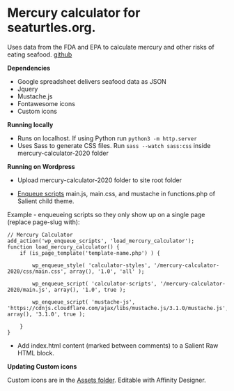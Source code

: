 # Mercury calculator for seaturtles.org.

Uses data from the FDA and EPA to calculate mercury and other risks of eating seafood. [github](https://github.com/outerpress/tirn-mercury-calculator)

**Dependencies**

* Google spreadsheet delivers seafood data as JSON
* Jquery
* Mustache.js
* Fontawesome icons
* Custom icons

**Running locally**

* Runs on localhost. If using Python run `python3 -m http.server`
* Uses Sass to generate CSS files. Run `sass --watch sass:css` inside mercury-calculator-2020 folder

**Running on Wordpress**

* Upload mercury-calculator-2020 folder to site root folder

* [Enqueue scripts](https://stackoverflow.com/questions/17967364/how-to-link-a-script-in-wordpress) main.js, main.css, and mustache in functions.php of Salient child theme.

Example - enqueueing scripts so they only show up on a single page (replace page-slug with):

```
// Mercury Calculator
add_action('wp_enqueue_scripts', 'load_mercury_calculator');
function load_mercury_calculator() {
	if (is_page_template('template-name.php') ) {

		wp_enqueue_style( 'calculator-styles', '/mercury-calculator-2020/css/main.css', array(), '1.0', 'all' );

		wp_enqueue_script( 'calculator-scripts', '/mercury-calculator-2020/main.js', array(), '1.0', true );

		wp_enqueue_script( 'mustache-js', 'https://cdnjs.cloudflare.com/ajax/libs/mustache.js/3.1.0/mustache.js', array(), '3.1.0', true );

	}
}
```

* Add index.html content (marked between comments) to a Salient Raw HTML block.

**Updating Custom icons**

Custom icons are in the [Assets folder](https://github.com/outerpress/tirn-mercury-calculator/tree/master/mercury-calculator-2020/assets). Editable with Affinity Designer.
